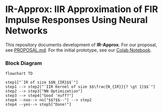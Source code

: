 # IR-Approx: IIR Approximation of FIR Impulse Responses Using Neural Networks

This repository documents development of **IR-Approx**. For our proposal, see [PROPOSAL.md](./PROPOSAL.md). For the initial prototype, see our [Colab Notebook](https://colab.research.google.com/drive/1jvvUkCaEiVgBp3HYy_lhlEEdbZr5T1Lq?usp=sharing).

### Block Diagram
```mermaid
flowchart TD

step1["`IR of size $$N_{IR}$$`"]
step1 --> step2["`IIR Kernel of size $$\frac{N_{IR}}{? \gt 1}$$`"]
step2 --> step3["NN Optimization"]
step3 --> step4["Good 'nuff?"]
step4 --noo--> no["$$?$$--"] --> step2
step4 --yes--> step5["Done!"]
```